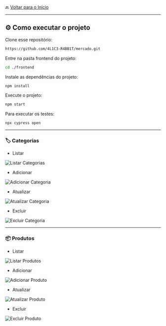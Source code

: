 🔙 [Voltar para o Início](https://github.com/4L1C3-R4BB1T/mercado "Voltar para o Início")

---

## ⚙️ Como executar o projeto

Clone esse repositório:

```bash
https://github.com/4L1C3-R4BB1T/mercado.git
```

Entre na pasta frontend do projeto:

```bash
cd ./frontend
```

Instale as dependências do projeto:

```bash
npm install
```

Execute o projeto:

```bash
npm start
```

Para executar os testes:

```bash
npx cypress open 
```

---

### 🏷️ Categorias

* Listar

![Listar Categorias](https://github.com/4L1C3-R4BB1T/mercado/blob/main/_assets/listar-categorias.png)

* Adicionar

![Adicionar Categoria](https://github.com/4L1C3-R4BB1T/mercado/blob/main/_assets/adicionar-categoria.png)

* Atualizar

![Atualizar Categoria](https://github.com/4L1C3-R4BB1T/mercado/blob/main/_assets/atualizar-categoria.png)

* Excluir

![Excluir Categoria](https://github.com/4L1C3-R4BB1T/mercado/blob/main/_assets/excluir-categoria.png)

---

### 📦 Produtos

* Listar

![Listar Produtos](https://github.com/4L1C3-R4BB1T/mercado/blob/main/_assets/listar-produtos.png)

* Adicionar

![Adicionar Produto](https://github.com/4L1C3-R4BB1T/mercado/blob/main/_assets/adicionar-produto.png)

* Atualizar

![Atualizar Produto](https://github.com/4L1C3-R4BB1T/mercado/blob/main/_assets/atualizar-produto.png)

* Excluir

![Excluir Produto](https://github.com/4L1C3-R4BB1T/mercado/blob/main/_assets/excluir-produto.png)
